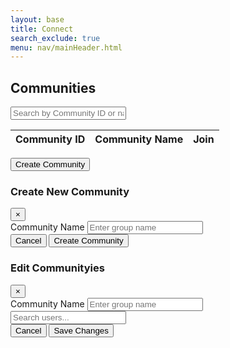 ```yaml
---
layout: base
title: Connect
search_exclude: true
menu: nav/mainHeader.html
---
```


<div class="max-w-6xl mx-auto px-4 py-10 fade-in">
  <h2 class="text-3xl font-bold text-gray-800 mb-6">Communities</h2>

  <!-- Search bar -->
  <input type="text" id="searchInput" placeholder="Search by Community ID or name"
         class="w-full p-3 border border-gray-300 rounded-md mb-6 shadow-sm focus:ring-amber-500 focus:border-amber-500">

  <!-- Table -->
  <div class="overflow-x-auto rounded-lg shadow card-hover bg-white">
    <table class="min-w-full divide-y divide-gray-200 text-sm text-gray-700">
      <thead class="bg-gradient-to-r from-gray-800 to-gray-900 text-white">
        <tr>
          <th class="p-4 text-left font-medium">Community ID</th>
          <th class="p-4 text-left font-medium">Community Name</th>
          <th class="p-4 text-left font-medium">Join</th>
        </tr>
      </thead>
      <tbody id="groupTableBody" class="divide-y divide-gray-100 bg-white">
        <!-- Populated via JS -->
      </tbody>
    </table>
  </div>

  <!-- Create Group Button -->
  <div class="flex justify-center mt-8">
    <button id="openCreateModal" class="bg-amber-500 hover:bg-amber-600 text-white px-6 py-3 rounded-md font-medium shadow-md transition">
      Create Community
    </button>
  </div>
</div>

<!-- Create Group Modal -->
<div id="createGroupModal" class="fixed inset-0 hidden bg-black bg-opacity-60 flex items-center justify-center z-50">
  <div class="bg-white text-gray-800 rounded-lg shadow-lg w-full max-w-3xl overflow-y-auto max-h-[90vh] p-6 fade-in">
    <div class="flex justify-between items-center border-b pb-4 mb-6">
      <h3 class="text-2xl font-semibold">Create New Community</h3>
      <button onclick="toggleModal('createGroupModal')" class="text-gray-500 hover:text-gray-800 text-2xl">&times;</button>
    </div>
    <div class="space-y-6">
      <div>
        <label for="groupNameInput" class="block font-medium mb-1">Community Name</label>
        <input type="text" id="groupNameInput" placeholder="Enter group name"
               class="w-full p-3 border border-gray-300 rounded-md shadow-sm focus:ring-amber-500 focus:border-amber-500">
      </div>
    </div>
    <div class="flex justify-end gap-4 mt-6 border-t pt-4">
      <button onclick="toggleModal('createGroupModal')" class="px-5 py-2 bg-gray-200 hover:bg-gray-300 rounded-md font-medium text-gray-700">Cancel</button>
      <button id="createGroupBtn" class="px-5 py-2 bg-amber-500 hover:bg-amber-600 text-white rounded-md font-medium shadow">Create Community</button>
    </div>
  </div>
</div>

<!-- Edit Group Modal -->
<div id="editGroupModal" class="fixed inset-0 hidden bg-black bg-opacity-60 flex items-center justify-center z-50">
  <div class="bg-white text-gray-800 rounded-lg shadow-lg w-full max-w-3xl overflow-y-auto max-h-[90vh] p-6 fade-in">
    <div class="flex justify-between items-center border-b pb-4 mb-6">
      <h3 class="text-2xl font-semibold">Edit Communityies</h3>
      <button onclick="toggleModal('editGroupModal')" class="text-gray-500 hover:text-gray-800 text-2xl">&times;</button>
    </div>
    <div class="space-y-6">
      <input type="hidden" id="editGroupId" />
      <div>
        <label for="editGroupNameInput" class="block font-medium mb-1">Community Name</label>
        <input type="text" id="editGroupNameInput" placeholder="Enter group name"
               class="w-full p-3 border border-gray-300 rounded-md shadow-sm focus:ring-amber-500 focus:border-amber-500">
      </div>
      <div class="bg-gray-100 border border-gray-300 rounded-md p-4 max-h-[400px] overflow-y-auto">
        <input type="text" id="userSearchEdit" placeholder="Search users..."
               class="w-full p-2 mb-4 border border-gray-300 rounded-md shadow-sm focus:ring-amber-500 focus:border-amber-500">
        <div id="editUserList" class="grid grid-cols-1 sm:grid-cols-2 gap-4">
          <!-- Users checkboxes -->
        </div>
      </div>
    </div>
    <div class="flex justify-end gap-4 mt-6 border-t pt-4">
      <button onclick="toggleModal('editGroupModal')" class="px-5 py-2 bg-gray-200 hover:bg-gray-300 rounded-md font-medium text-gray-700">Cancel</button>
      <button id="saveEditGroupBtn" class="px-5 py-2 bg-amber-500 hover:bg-amber-600 text-white rounded-md font-medium shadow">Save Changes</button>
    </div>
  </div>
</div>


<script type="module">
// Modal toggle utility
function toggleModal(id) {
  const modal = document.getElementById(id);
  if (modal.classList.contains("hidden")) {
    modal.classList.remove("hidden");
    modal.classList.add("flex");
  } else {
    modal.classList.add("hidden");
    modal.classList.remove("flex");
  }
}

// Environment setup
import {javaURI, fetchOptions} from '{{site.baseurl}}/assets/js/api/config.js';

const postOptions = {...fetchOptions, method: "POST"}
const putOptions = {...fetchOptions, method: "PUT"}

const javaURL = javaURI + "/api/groups";

// Get table body
const tableBody = document.getElementById("groupTableBody");

function getTable() {
  fetch(javaURL, fetchOptions)
    .then((response) => response.json())
    .then((groups) => {
      groups.forEach((group) => {
        const groupId = group.id;
        const name = group.name;
        const period = group.period;

        const row = document.createElement("tr");
        row.className = "group-row";
        row.dataset.groupid = groupId;
        row.dataset.members = group.members
          .map((m) => (m.name + m.email).toLowerCase())
          .join(" ");

        row.innerHTML = `
          <td>${groupId}</td>
          <td>${name}</td>
          <td>${period}</td>
          <td class="space-x-2">
            <button class="bg-blue-500 text-white px-2 py-1 rounded toggle-members" data-target="members-${groupId}">
              View Members
            </button>
            <button class="bg-yellow-400 text-black px-2 py-1 rounded edit-group" data-groupid="${groupId}" data-name="${name}" data-period="${period}">
              Edit
            </button>
          </td>
        `;

        const memberRow = document.createElement("tr");
        memberRow.id = `members-${groupId}`;
        memberRow.className = "hidden";
        memberRow.innerHTML = `
          <td colspan="4">
            <table class="w-full border mt-2">
              <thead class="bg-gray-100">
                <tr>
                  <th class="p-2 border">UID</th>
                  <th class="p-2 border">Name</th>
                  <th class="p-2 border">Email</th>
                </tr>
              </thead>
              <tbody>
                ${group.members
                  .map(
                    (m) => `
                      <tr>
                        <td class="p-2 border">${m.uid}</td>
                        <td class="p-2 border">${m.name}</td>
                        <td class="p-2 border"><a href="mailto:${m.email}">${m.email}</a></td>
                      </tr>
                    `
                  )
                  .join("")}
              </tbody>
            </table>
          </td>
        `;

        tableBody.appendChild(row);
        tableBody.appendChild(memberRow);
      });
    })
    .catch((error) => console.error("Failed to load groups:", error));
}

// Search filtering
document.getElementById("searchInput").addEventListener("keyup", function () {
  const search = this.value.toLowerCase();

  document.querySelectorAll("tr.group-row").forEach((row) => {
    const groupId = row.dataset.groupid;
    const members = row.dataset.members;
    const match = groupId.includes(search) || members.includes(search);

    row.style.display = match ? "" : "none";
    const details = document.getElementById(`members-${groupId}`);
    if (details) details.style.display = match ? "" : "none";
  });
});

// Create group without assigning users
document.getElementById("createGroupBtn").addEventListener("click", () => {
  const groupName = document.getElementById("groupNameInput").value.trim();
  const groupPeriod = document.getElementById("groupPeriodInput").value.trim();

  if (!groupName || !groupPeriod) {
    alert("Please enter both group name and period.");
    return;
  }

  const groupPayload = {
    name: groupName,
    period: groupPeriod,
    personUids: [] // No users assigned
  };

  fetch(javaURL, {
    ...postOptions,
    body: JSON.stringify(groupPayload),
  })
    .then((res) => {
      if (!res.ok) throw new Error("Failed to create group");
      alert("Group created successfully!");
      toggleModal("createGroupModal");
      location.reload();
    })
    .catch((error) => {
      console.error("Error creating group:", error);
      alert("Error occurred. See console.");
    });
});

// Toggle member visibility
document.addEventListener("click", function (e) {
  if (e.target.classList.contains("toggle-members")) {
    const targetId = e.target.dataset.target;
    const memberRow = document.getElementById(targetId);
    if (memberRow) {
      memberRow.classList.toggle("hidden");
    }
  }
});

// Load groups on page load
getTable();

// Open Create Group modal
document.addEventListener("DOMContentLoaded", () => {
  document.getElementById("openCreateModal").addEventListener("click", () => {
    toggleModal("createGroupModal");
  });
});

// Edit group (without user edit)
document.addEventListener("click", (e) => {
  if (e.target.classList.contains("edit-group")) {
    const groupId = e.target.dataset.groupid;
    const groupName = e.target.dataset.name;
    const groupPeriod = e.target.dataset.period;

    document.getElementById("editGroupId").value = groupId;
    document.getElementById("editGroupNameInput").value = groupName;
    document.getElementById("editGroupPeriodInput").value = groupPeriod;

    toggleModal("editGroupModal");
  }
});

// Save edited group (only name and period)
document.getElementById("saveEditGroupBtn").addEventListener("click", () => {
  const groupId = document.getElementById("editGroupId").value;
  const name = document.getElementById("editGroupNameInput").value.trim();
  const period = document.getElementById("editGroupPeriodInput").value.trim();

  if (!name || !period) {
    alert("Name and period are required.");
    return;
  }

  fetch(`${javaURL}/${groupId}`, {
    ...putOptions,
    body: JSON.stringify({ name, period }),
  })
    .then((res) => {
      if (!res.ok) throw new Error("Failed to update group");
      alert("Group updated successfully!");
      toggleModal("editGroupModal");
      location.reload();
    })
    .catch((error) => {
      console.error("Error updating group:", error);
      alert("Error occurred. See console.");
    });
});
</script>
